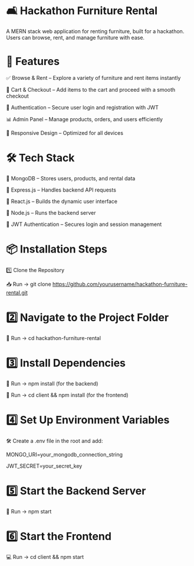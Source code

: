 # 🛋️ Hackathon Furniture Rental
A MERN stack web application for renting furniture, built for a hackathon. Users can browse, rent, and manage furniture with ease.

# 🚀 Features
✅ Browse & Rent – Explore a variety of furniture and rent items instantly

🛒 Cart & Checkout – Add items to the cart and proceed with a smooth checkout

🔐 Authentication – Secure user login and registration with JWT

📊 Admin Panel – Manage products, orders, and users efficiently

📱 Responsive Design – Optimized for all devices

# 🛠️ Tech Stack
🔹 MongoDB – Stores users, products, and rental data

🔹 Express.js – Handles backend API requests

🔹 React.js – Builds the dynamic user interface

🔹 Node.js – Runs the backend server

🔹 JWT Authentication – Secures login and session management

# 📦 Installation Steps
1️⃣ Clone the Repository

📥 Run → git clone https://github.com/yourusername/hackathon-furniture-rental.git

# 2️⃣ Navigate to the Project Folder
📂 Run → cd hackathon-furniture-rental

# 3️⃣ Install Dependencies
📌 Run → npm install (for the backend)

📌 Run → cd client && npm install (for the frontend)

# 4️⃣ Set Up Environment Variables
🛠️ Create a .env file in the root and add:

MONGO_URI=your_mongodb_connection_string

JWT_SECRET=your_secret_key
# 5️⃣ Start the Backend Server
🚀 Run → npm start

# 6️⃣ Start the Frontend
💻 Run → cd client && npm start
